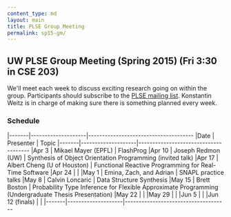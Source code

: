 ```yaml
---
content_type: md
layout: main
title: PLSE Group Meeting
permalink: sp15-gm/
---
```


## UW PLSE Group Meeting (Spring 2015) (Fri 3:30 in CSE 203)

We'll meet each week to discuss exciting research going on within the
group.  Participants should subscribe to the
[PLSE mailing list](https://mailman.cs.washington.edu/mailman/listinfo/plse).
Konstantin Weitz is in charge of making sure there is something planned every week.

### Schedule

|-------|--------------------|--------------------------------------
|Date   | Presenter          | Topic
|-------|--------------------|--------------------------------------
|Apr  3 | Mikael Mayer (EPFL) | FlashProg
|Apr 10 | Joseph Redmon (UW) | Synthesis of Object Orientation Programming (invited talk)
|Apr 17 | Albert Cheng (U of Houston) | Functional Reactive Programming for Real-Time Software
|Apr 24 |                    |
|May  1 | Emina, Zach, and Adrian  | SNAPL practice talks
|May  8 | Calvin Loncaric    | Data Structure Synthesis
|May 15 | Brett Boston       | Probability Type Inference for Flexible Approximate Programming (Undergraduate Thesis Presentation)
|May 22 |                    |
|May 29 |                    |
|Jun  5 |                    |
|Jun 12 (finals) |           |
|-------|--------------------|-------------------------------------
